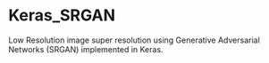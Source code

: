 # Keras_SRGAN
Low Resolution image super resolution using Generative Adversarial Networks (SRGAN) implemented in Keras.
